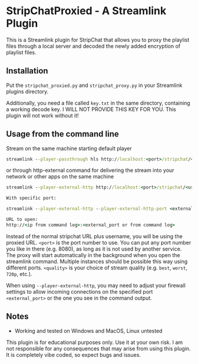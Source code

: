 # StripChatProxied - A Streamlink Plugin

This is a Streamlink plugin for StripChat that allows you to proxy the playlist files through a local server and decoded the newly added encryption of playlist files.

## Installation

Put the `stripchat_proxied.py` and `stripchat_proxy.py` in your Streamlink plugins directory.

Additionally, you need a file called `key.txt` in the same directory, containing a working decode key. I WILL NOT PROVIDE THIS KEY FOR YOU. This plugin will not work without it!

## Usage from the command line

Stream on the same machine starting default player

```cmd
streamlink --player-passthrough hls http://localhost:<port>/stripchat/<username> <quality>
```

or through http-external command for delivering the stream into your network or other apps on the same machine

```cmd
streamlink --player-external-http http://localhost:<port>/stripchat/<username> <quality>

With specific port:

streamlink --player-external-http --player-external-http-port <external_port> http://localhost:<port>/stripchat/<username> <quality>

URL to open:
http://<ip from command log>:<external_port or from command log>

```

Instead of the normal stripchat URL plus username, you will be using the proxied URL. `<port>` is the port number to use. You can put any port number you like in there (e.g. 8080), as long as it is not used by another service. The proxy will start automatically in the background when you open the streamlink command. Multiple instances should be possible this way using different ports. `<quality>` is your choice of stream quality (e.g. `best`, `worst`, `720p`, etc.).

When using `--player-external-http`, you may need to adjust your firewall settings to allow incoming connections on the specified port `<external_port>` or the one you see in the command output.

## Notes

- Working and tested on Windows and MacOS, Linux untested

This plugin is for educational purposes only. Use it at your own risk. I am not responsible for any consequences that may arise from using this plugin. It is completely vibe coded, so expect bugs and issues.
